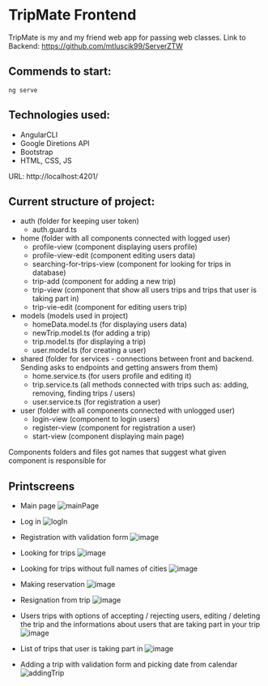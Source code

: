 # TripMate Frontend

TripMate is my and my friend web app for passing web classes. Link to Backend: https://github.com/mtluscik99/ServerZTW

## Commends to start:
```
ng serve
```

## Technologies used:
- AngularCLI
- Google Diretions API
- Bootstrap
- HTML, CSS, JS

URL: http://localhost:4201/


## Current structure of project:

- auth (folder for keeping user token)
    - auth.guard.ts
- home (folder with all components connected with logged user)
    - profile-view (component displaying users profile)
    - profile-view-edit (component editing users data)
    - searching-for-trips-view (component for looking for trips in database)
    - trip-add (component for adding a new trip)
    - trip-view (component that show all users trips and trips that user is taking part in)
    - trip-vie-edit (component for editing users trip)
- models (models used in project)
    - homeData.model.ts (for displaying users data)
    - newTrip.model.ts (for adding a trip)
    - trip.model.ts (for displaying a trip)
    - user.model.ts (for creating a user)
- shared (folder for services - connections between front and backend. Sending asks to endpoints and getting answers from them)
    - home.service.ts (for users profile and editing it)
    - trip.service.ts (all methods connected with trips such as: adding, removing, finding trips / users)
    - user.service.ts (for registration a user)
- user (folder with all components connected with unlogged user)
    - login-view (component to login users)
    - register-view (component for registration a user)
    - start-view (component displaying main page)

Components folders and files got names that suggest what given component is responsible for

## Printscreens



- Main page
![mainPage](https://user-images.githubusercontent.com/31566345/58667374-1b3d8500-8336-11e9-9185-b60e93b0524e.PNG)

- Log in
![logIn](https://user-images.githubusercontent.com/31566345/58667481-6fe10000-8336-11e9-932d-b3b3c84a2dc0.PNG)

- Registration with validation form
![image](https://user-images.githubusercontent.com/31566345/59103555-7c191e80-892f-11e9-9666-d1825bf9f418.png)

- Looking for trips
![image](https://user-images.githubusercontent.com/31566345/59105987-876f4880-8935-11e9-9eeb-f0b9a0677f25.png)

- Looking for trips without full names of cities
![image](https://user-images.githubusercontent.com/31566345/59106211-19775100-8936-11e9-9d37-928441505b01.png)

- Making reservation
![image](https://user-images.githubusercontent.com/31566345/59106683-49732400-8937-11e9-9565-5c085f7987c4.png)

- Resignation from trip
![image](https://user-images.githubusercontent.com/31566345/59106563-04e78880-8937-11e9-9502-1e5b64cd55a6.png)

- Users trips with options of accepting / rejecting users, editing / deleting the trip and the informations about users that are taking part in your trip
![image](https://user-images.githubusercontent.com/31566345/59106837-a1118f80-8937-11e9-9350-b8a19cda29d8.png)

- List of trips that user is taking part in
![image](https://user-images.githubusercontent.com/31566345/59106935-dfa74a00-8937-11e9-982d-6f771fbc59ee.png)

- Adding a trip with validation form and picking date from calendar
![addingTrip](https://user-images.githubusercontent.com/31566345/58667667-f564b000-8336-11e9-91db-b723475b43f7.PNG)

